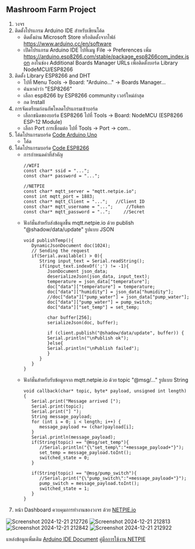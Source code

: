 ## Mashroom Farm Project
1. วงจร
2. ติดตั้งโปรแกรม Arduino IDE สำหรับเขียนโค้ด
   - ติดตั้งผ่าน Microsoft Store หรือติดตั้งจากไฟล์ https://www.arduino.cc/en/software
   - เปิดโปรแกรม Arduino IDE ไปที่เมนู File -> Preferences เพิ่ม https://arduino.esp8266.com/stable/package_esp8266com_index.json ลงในช่อง Additional Boards Manager URLs เพื่อติดตั้งบอร์ด Library NodeMCU/ESP8266
4. ติดตั้ง Library ESP8266 and DHT
   - ไปที่ Menu Tools -> Board: "Arduino…" ->  Boards Manager...
   - ค้นหาคำว่า "ESP8266"
   - เลือก esp8266 by ESP8266 community เวอร์ใหม่ล่าสุด
   - กด Install
5. การจัดเตรียมก่อนอัพโหลดโปรแกรมเข้าบอร์ด
   - เลือกชนิดของบอร์ด ESP8266 ไปที่ Tools -> Board: NodeMCU (ESP8266 ESP-12 Module)
   - เลือก Port การเชื่อมต่อ ไปที่ Tools -> Port -> com..
6. โค้ดโปรแกรมบอร์ด 
   [Code Arduino Uno](https://github.com/tichavich/MashroomFarm/blob/master/board_arduino.c)
   - โค้ด
8. โค้ดโปรแกรมบอร์ด 
   [Code ESP8266](https://github.com/tichavich/MashroomFarm/blob/master/board_esp8266.c)
   - การกำหนดค่าที่สำคัญ
      ```
      //WIFI
      const char* ssid = "...";
      const char* password = "...";

      //NETPIE
      const char* mqtt_server = "mqtt.netpie.io";
      const int mqtt_port = 1883;
      const char* mqtt_Client = "...";   //Client ID
      const char* mqtt_username = "...";     //Token
      const char* mqtt_password = "..";     //Secret
      ```
   - ฟังก์ชั่นสำหรับส่งข้อมูลขึ้น mqtt.netpie.io ด้วย publish "@shadow/data/update" รูปแบบ JSON
      ```
      void publishTemp(){
         DynamicJsonDocument doc(1024); 
         // Sending the request
         if(Serial.available() > 0){
            String input_text = Serial.readString();
            if(input_text.indexOf(';') != -1){    
               JsonDocument json_data;
               deserializeJson(json_data, input_text);
               temperature = json_data["temperature"];
               doc["data"]["temperature"] = temperature;
               doc["data"]["humidity"] = json_data["humidity"];
               //doc["data"]["pump_water"] = json_data["pump_water"];
               doc["data"]["pump_water"] = pump_switch;
               doc["data"]["set_temp"] = set_temp;
                     
               char buffer[256];
               serializeJson(doc, buffer);
               
               if (client.publish("@shadow/data/update", buffer)) {
               Serial.println("\nPublish ok");
               }else{
               Serial.println("\nPublish failed");
               }
            }    
         } 
      }
      ```
   - ฟังก์ชั่นสำหรับรับข้อมูลจาก mqtt.netpie.io ด้วย topic "@msg/..." รูปแบบ String
      ```
      void callback(char* topic, byte* payload, unsigned int length) {
         Serial.print("Message arrived [");
         Serial.print(topic);
         Serial.print("] ");
         String message_payload;
         for (int i = 0; i < length; i++) {
            message_payload += (char)payload[i];
         }  
         Serial.println(message_payload);
         if(String(topic) == "@msg/set_temp"){
            //Serial.println("{\"set_temp\":"+message_payload+"}");
            set_temp = message_payload.toInt();
            switched_state = 0;
         }

         if(String(topic) == "@msg/pump_switch"){
            //Serial.print("{\"pump_switch\":"+message_payload+"}");    
            pump_switch = message_payload.toInt();
            switched_state = 1;
         }
      }
      ```
10. หน้า Dashboard ควบคุมการทำงานของวงจร ด้วย [NETPIE.io](https://netpie.io/)

![Screenshot 2024-12-21 212726](https://github.com/user-attachments/assets/aaea5e39-c7bd-4de2-93d6-d8b633f8a38d)
![Screenshot 2024-12-21 212813](https://github.com/user-attachments/assets/5cd857ad-e9dc-43e4-9213-be556dbc862a)
![Screenshot 2024-12-21 212842](https://github.com/user-attachments/assets/da605f33-652e-4ad8-a457-fc1c1da4178a)
![Screenshot 2024-12-21 212922](https://github.com/user-attachments/assets/9f6cd67b-f4d7-4e97-95a8-b7ddac235645)


แหล่งข้อมูลเพิ่มเติม
[Arduino IDE Document](https://docs.arduino.cc/built-in-examples/)
[คู่มือการใช้งาน NETPIE](https://netpie.io/guide)
